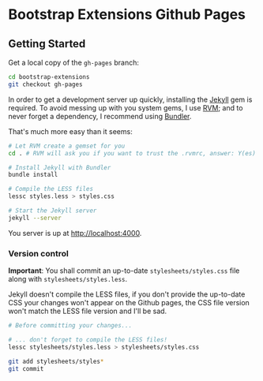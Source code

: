 Bootstrap Extensions Github Pages
=================================

Getting Started
---------------

Get a local copy of the `gh-pages` branch:

```bash
cd bootstrap-extensions
git checkout gh-pages
```

In order to get a development server up quickly, installing the [Jekyll][jekyll] gem is required. To avoid messing up with you system gems, I use [RVM][rvm]; and to never forget a dependency, I recommend using [Bundler][bundler].

  [jekyll]:https://github.com/mojombo/jekyll
  [rvm]: https://rvm.io
  [bundler]: http://gembundler.com/

That's much more easy than it seems:

```bash
# Let RVM create a gemset for you
cd . # RVM will ask you if you want to trust the .rvmrc, answer: Y(es)

# Install Jekyll with Bundler
bundle install

# Compile the LESS files
lessc styles.less > styles.css

# Start the Jekyll server
jekyll --server
```

You server is up at [http://localhost:4000](http://localhost:4000).

### Version control

**Important**: You shall commit an up-to-date `stylesheets/styles.css` file along with `stylesheets/styles.less`.

Jekyll doesn't compile the LESS files, if you don't provide the up-to-date CSS your changes won't appear on the Github pages, the CSS file version won't match the LESS file version and I'll be sad.

```bash
# Before committing your changes...

# ... don't forget to compile the LESS files!
lessc stylesheets/styles.less > stylesheets/styles.css

git add stylesheets/styles*
git commit

```

